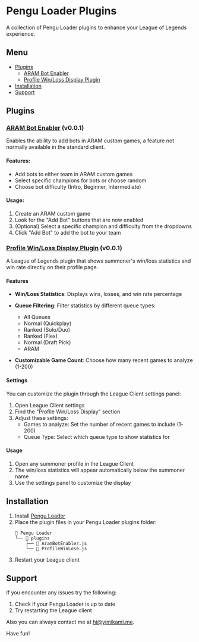 # Pengu Loader Plugins

A collection of Pengu Loader plugins to enhance your League of Legends experience.

## Menu

- [Plugins](#plugins)
  - [ARAM Bot Enabler](#aram-bot-enabler-v001)
  - [Profile Win/Loss Display Plugin](#profile-winloss-display-plugin-v001)
- [Installation](#installation)
- [Support](#support)

## Plugins

### [ARAM Bot Enabler](https://github.com/Yimikami/pengu-plugins/blob/main/AramBotEnabler.js) (v0.0.1)

Enables the ability to add bots in ARAM custom games, a feature not normally available in the standard client.

#### Features:

- Add bots to either team in ARAM custom games
- Select specific champions for bots or choose random
- Choose bot difficulty (Intro, Beginner, Intermediate)

#### Usage:

1. Create an ARAM custom game
2. Look for the "Add Bot" buttons that are now enabled
3. (Optional) Select a specific champion and difficulty from the dropdowns
4. Click "Add Bot" to add the bot to your team

### [Profile Win/Loss Display Plugin](https://github.com/Yimikami/pengu-plugins/blob/main/ProfileWinLose.js) (v0.0.1)

A League of Legends plugin that shows summoner's win/loss statistics and win rate directly on their profile page.

#### Features

- **Win/Loss Statistics**: Displays wins, losses, and win rate percentage
- **Queue Filtering**: Filter statistics by different queue types:

  - All Queues
  - Normal (Quickplay)
  - Ranked (Solo/Duo)
  - Ranked (Flex)
  - Normal (Draft Pick)
  - ARAM

- **Customizable Game Count**: Choose how many recent games to analyze (1-200)

#### Settings

You can customize the plugin through the League Client settings panel:

1. Open League Client settings
2. Find the "Profile Win/Loss Display" section
3. Adjust these settings:
   - Games to analyze: Set the number of recent games to include (1-200)
   - Queue Type: Select which queue type to show statistics for

#### Usage

1. Open any summoner profile in the League Client
2. The win/loss statistics will appear automatically below the summoner name
3. Use the settings panel to customize the display

## Installation

1. Install [Pengu Loader](https://github.com/PenguLoader/PenguLoader)
2. Place the plugin files in your Pengu Loader plugins folder:
   ```
   📂 Pengu Loader
   └── 📂 plugins
       ├── 📄 AramBotEnabler.js
       └── 📄 ProfileWinLose.js
   ```
3. Restart your League client

## Support

If you encounter any issues try the following:

1. Check if your Pengu Loader is up to date
2. Try restarting the League client

Also you can always contact me at [hi@yimikami.me](mailto:hi@yimikami.me).

Have fun!

